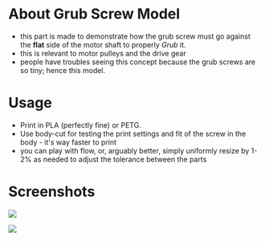 # About Grub Screw Model

- this part is made to demonstrate how the grub screw must go against the **flat** side of the motor shaft to properly _Grub_ it. 
- this is relevant to motor pulleys and the drive gear
- people have troubles seeing this concept because the grub screws are so tiny; hence this model. 

# Usage
- Print in PLA (perfectly fine) or PETG.
- Use body-cut for testing the print settings and fit of the screw in the body - it's way faster to print
- you can play with flow, or, arguably better, simply uniformly resize by 1-2% as needed to adjust the tolerance between the parts

# Screenshots
![](http://i.imgur.com/tihwn85.png)

![](http://i.imgur.com/ESHMMW6.png)